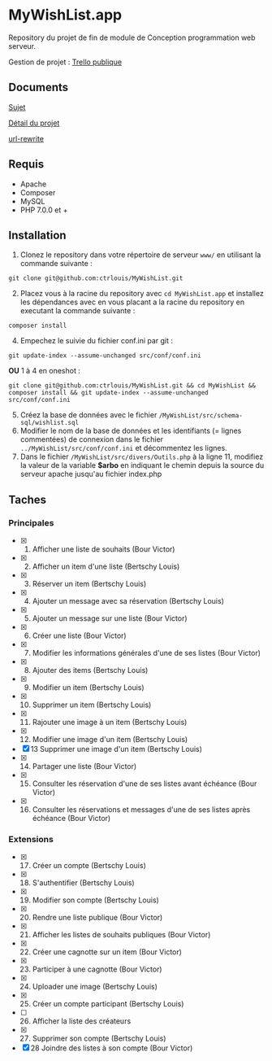 # MyWishList.app
Repository du projet de fin de module de Conception programmation web serveur.

Gestion de projet : [Trello publique](https://trello.com/login?returnUrl=%2Fb%2FdkVNoaSX%2Fmywishlist)

## Documents
[Sujet](https://drive.google.com/open?id=1_C5TikA4-pmoG6bVhuTVz3OIJVCgeFdv)

[Détail du projet](https://drive.google.com/open?id=137uIp9akhLvtiGbK5ae_0n1sGnZahEw4)

[url-rewrite](https://drive.google.com/open?id=1mnisRqe2jJNZ6YKJTS_EAuAjk5TbhjXQ)

## Requis
- Apache
- Composer
- MySQL
- PHP 7.0.0 et +

## Installation
1. Clonez le repository dans votre répertoire de serveur `www/` en utilisant la commande suivante :
```
git clone git@github.com:ctrlouis/MyWishList.git
```
2. Placez vous à la racine du repository avec `cd MyWishList.app` et installez les dépendances avec en vous placant a la racine du repository en executant la commande suivante :
```
composer install
```
4. Empechez le suivie du fichier conf.ini par git :
```
git update-index --assume-unchanged src/conf/conf.ini
```

**OU** 1 à 4 en oneshot :
```
git clone git@github.com:ctrlouis/MyWishList.git && cd MyWishList && composer install && git update-index --assume-unchanged src/conf/conf.ini
```
5. Créez la base de données avec le fichier `/MyWishList/src/schema-sql/wishlist.sql`
6. Modifier le nom de la base de données et les identifiants (= lignes commentées) de connexion dans le fichier `../MyWishList/src/conf/conf.ini` et décommentez les lignes.
7. Dans le fichier `/MyWishList/src/divers/Outils.php` à la ligne 11, modifiez la valeur de la variable **$arbo** en indiquant le chemin depuis la source du serveur apache jusqu'au fichier index.php

## Taches
### Principales
- [X] 1. Afficher une liste de souhaits (Bour Victor)
- [X] 2. Afficher un item d'une liste (Bertschy Louis)
- [X] 3. Réserver un item (Bertschy Louis)
- [X] 4. Ajouter un message avec sa réservation (Bertschy Louis)
- [X] 5. Ajouter un message sur une liste (Bour Victor)
- [X] 6. Créer une liste (Bour Victor)
- [X] 7. Modifier les informations générales d'une de ses listes (Bour Victor)
- [X] 8. Ajouter des items (Bertschy Louis)
- [X] 9. Modifier un item (Bertschy Louis)
- [X] 10. Supprimer un item (Bertschy Louis)
- [X] 11. Rajouter une image à un item (Bertschy Louis)
- [X] 12. Modifier une image d'un item (Bertschy Louis)
- [X] 13 Supprimer une image d'un item (Bertschy Louis)
- [X] 14. Partager une liste (Bour Victor)
- [X] 15. Consulter les réservation d'une de ses listes avant échéance (Bour Victor)
- [X] 16. Consulter les réservations et messages d'une de ses listes après échéance (Bour Victor)
### Extensions
- [X] 17. Créer un compte (Bertschy Louis)
- [X] 18. S'authentifier (Bertschy Louis)
- [X] 19. Modifier son compte (Bertschy Louis)
- [X] 20. Rendre une liste publique (Bour Victor)
- [X] 21. Afficher les listes de souhaits publiques (Bour Victor)
- [X] 22. Créer une cagnotte sur un item (Bour Victor)
- [X] 23. Participer à une cagnotte (Bour Victor)
- [X] 24. Uploader une image (Bertschy Louis)
- [X] 25. Créer un compte participant (Bertschy Louis)
- [ ] 26. Afficher la liste des créateurs
- [X] 27. Supprimer son compte (Bertschy Louis)
- [X] 28 Joindre des listes à son compte (Bour Victor)
